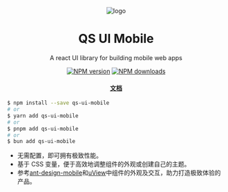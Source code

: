 <div align="center">
  <img src="https://qs-ui-mobile.onrender.com/logo.png" alt="logo" />
  <h1>QS UI Mobile</h1>

  <p>A react UI library for building mobile web apps</p>

[![NPM version](https://img.shields.io/npm/v/qs-ui-mobile.svg?style=flat)](https://npmjs.org/package/qs-ui-mobile) [![NPM downloads](http://img.shields.io/npm/dm/qs-ui-mobile.svg?style=flat)](https://npmjs.org/package/qs-ui-mobile)

  <h4><a href="https://qs-ui-mobile.onrender.com/">文档</a></h4>
</div>

```bash
$ npm install --save qs-ui-mobile
# or
$ yarn add qs-ui-mobile
# or
$ pnpm add qs-ui-mobile
# or
$ bun add qs-ui-mobile
```

- 无需配置，即可拥有极致性能。
- 基于 CSS 变量，便于高效地调整组件的外观或创建自己的主题。
- 参考[ant-design-mobile](https://github.com/ant-design/ant-design-mobile)和[uView](https://github.com/umicro/uView2.0)中组件的外观及交互，助力打造极致体验的产品。
